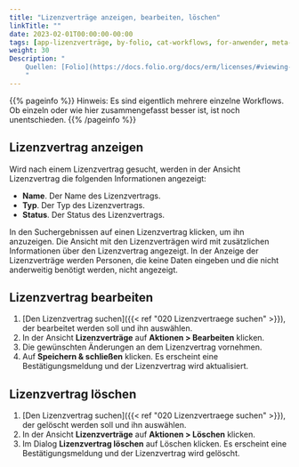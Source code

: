 ```yaml
---
title: "Lizenzverträge anzeigen, bearbeiten, löschen"
linkTitle: ""
date: 2023-02-01T00:00:00-00:00
tags: [app-lizenzverträge, by-folio, cat-workflows, for-anwender, meta-workflow_sammlung]
weight: 30
Description: "
    Quellen: [Folio](https://docs.folio.org/docs/erm/licenses/#viewing-a-license ) & [GBV](https://info.gbv.de/pages/viewpage.action?pageId=846266395)
    "
---
```


{{% pageinfo %}}
Hinweis: Es sind eigentlich mehrere einzelne Workflows. Ob einzeln oder wie hier zusammengefasst besser ist, ist noch unentschieden.
{{% /pageinfo %}}

## Lizenzvertrag anzeigen

Wird nach einem Lizenzvertrag gesucht, werden in der Ansicht Lizenzvertrag die folgenden Informationen angezeigt:

* **Name**. Der Name des Lizenzvertrags.
* **Typ**. Der Typ des Lizenzvertrags.
* **Status**. Der Status des Lizenzvertrags.

In den Suchergebnissen auf einen Lizenzvertrag klicken, um ihn anzuzeigen. Die Ansicht mit den Lizenzverträgen wird mit zusätzlichen Informationen über den Lizenzvertrag angezeigt. In der Anzeige der Lizenzverträge werden Personen, die keine Daten eingeben und die nicht anderweitig benötigt werden, nicht angezeigt.

## Lizenzvertrag bearbeiten

1.  [Den Lizenzvertrag suchen]({{< ref "020 Lizenzvertraege suchen" >}}), der bearbeitet werden soll und ihn auswählen.
2.  In der Ansicht **Lizenzverträge** auf **Aktionen > Bearbeiten** klicken.
3.  Die gewünschten Änderungen an dem Lizenzvertrag vornehmen.
4.  Auf **Speichern & schließen** klicken. Es erscheint eine Bestätigungsmeldung und der Lizenzvertrag wird aktualisiert.

## Lizenzvertrag löschen

1.  [Den Lizenzvertrag suchen]({{< ref "020 Lizenzvertraege suchen" >}}), der gelöscht werden soll und ihn auswählen.
2.  In der Ansicht **Lizenzverträge** auf **Aktionen > Löschen** klicken.
3.  Im Dialog **Lizenzvertrag löschen** auf Löschen klicken. Es erscheint eine Bestätigungsmeldung und der Lizenzvertrag wird gelöscht.

